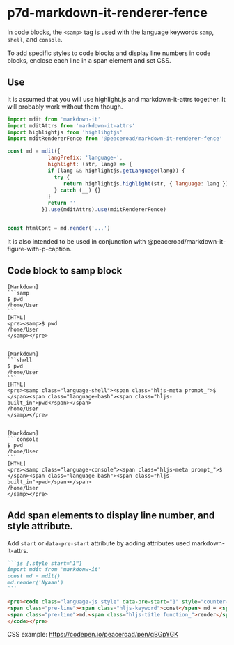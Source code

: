 # p7d-markdown-it-renderer-fence

In code blocks, the `<samp>` tag is used with the language keywords `samp`, `shell`, and `console`.

To add specific styles to code blocks and display line numbers in code blocks, enclose each line in a span element and set CSS.

## Use

It is assumed that you will use  highlight.js and markdown-it-attrs together. It will probably work without them though.

```js
import mdit from 'markdown-it'
import mditAttrs from 'markdown-it-attrs'
import highlightjs from 'highlihgtjs'
import mditRendererFence from '@peaceroad/markdown-it-renderer-fence'

const md = mdit({
             langPrefix: 'language-',
             highlight: (str, lang) => {
             if (lang && highlightjs.getLanguage(lang)) {
               try {
                  return highlightjs.highlight(str, { language: lang }).value
               } catch (__) {}
             }
             return ''
           }).use(mditAttrs).use(mditRendererFence)


const htmlCont = md.render('...')
```

It is also intended to be used in conjunction with @peaceroad/markdown-it-figure-with-p-caption.

## Code block to samp block

~~~
[Markdown]
```samp
$ pwd
/home/User
```
[HTML]
<pre><samp>$ pwd
/home/User
</samp></pre>


[Markdown]
```shell
$ pwd
/home/User
```
[HTML]
<pre><samp class="language-shell"><span class="hljs-meta prompt_">$ </span><span class="language-bash"><span class="hljs-built_in">pwd</span></span>
/home/User
</samp></pre>


[Markdown]
```console
$ pwd
/home/User
```
[HTML]
<pre><samp class="language-console"><span class="hljs-meta prompt_">$ </span><span class="language-bash"><span class="hljs-built_in">pwd</span></span>
/home/User
</samp></pre>
~~~


## Add span elements to display line number, and style attribute.

Add `start` or `data-pre-start` attribute by adding attributes used markdown-it-attrs.

~~~md
```js {.style start="1"}
import mdit from 'markdonw-it'
const md = mdit()
md.render('Nyaan')
```
~~~

~~~html
<pre><code class="language-js style" data-pre-start="1" style="counter-set:pre-line-number 1;"><span class="pre-line"><span class="hljs-keyword">import</span> mdit <span class="hljs-keyword">from</span> <span class="hljs-string">&#x27;markdonw-it&#x27;</span></span>
<span class="pre-line"><span class="hljs-keyword">const</span> md = <span class="hljs-title function_">mdit</span>()</span>
<span class="pre-line">md.<span class="hljs-title function_">render</span>(<span class="hljs-string">&#x27;Nyaan&#x27;</span>)</span>
</code></pre>
~~~

CSS example: <https://codepen.io/peaceroad/pen/qBGpYGK>
